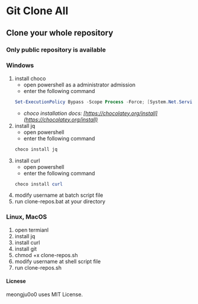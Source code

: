 # Git Clone All

## Clone your whole repository
### Only public repository is available
### Windows
1. install choco
    - open powershell as a administrator admission
    - enter the following command
    ```powershell
    Set-ExecutionPolicy Bypass -Scope Process -Force; [System.Net.ServicePointManager]::SecurityProtocol = [System.Net.ServicePointManager]::SecurityProtocol -bor 3072; iex ((New-Object System.Net.WebClient).DownloadString('https://community.chocolatey.org/install.ps1'))
    ```
    - *choco installation docs: [https://chocolatey.org/install](https://chocolatey.org/install)*
2. install jq
    - open powershell
    - enter the following command
    ```powershell
    choco install jq
    ```
3. install curl
    - open powershell
    - enter the following command
    ```powershell
    choco install curl
    ```
4. modify username at batch script file
5. run clone-repos.bat at your directory

### Linux, MacOS
1. open termianl
2. install jq
3. install curl
4. install git
5. chmod +x clone-repos.sh
6. modify username at shell script file
7. run clone-repos.sh

#### Licnese
meongju0o0 uses MIT License.
